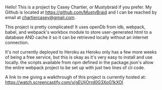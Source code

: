 Hello! This is a project by Casey Chartier, or Mustybraid if you prefer. My Github is located at https://github.com/MustyBraid and I can be reached by email at chartiercasey@gmail.com.

This project is pretty complicated! It uses openDb from idb, webpack, babel, and webpack's workbox module to store user-generated html to a database AND cache it so it can be retrieved locally without an internet connection.

It's not currently deployed to Heroku as Heroku only has a few more weeks of being a free service, but this is okay as it's very easy to install and use locally. the scripts available from npm defined in the package.json's allow the entire webpack project to be set up with just two lines of cli code.

A link to me giving a walkthrough of this project is currently hosted at: https://watch.screencastify.com/v/gEUljOrrd0G3XoG1kXOI
